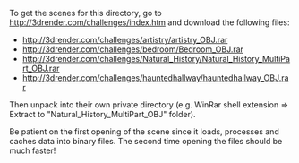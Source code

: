 To get the scenes for this directory, go to http://3drender.com/challenges/index.htm and download the following files:

* http://3drender.com/challenges/artistry/artistry_OBJ.rar
* http://3drender.com/challenges/bedroom/Bedroom_OBJ.rar
* http://3drender.com/challenges/Natural_History/Natural_History_MultiPart_OBJ.rar
* http://3drender.com/challenges/hauntedhallway/hauntedhallway_OBJ.rar

Then unpack into their own private directory (e.g. WinRar shell extension => Extract to "Natural_History_MultiPart_OBJ" folder).

Be patient on the first opening of the scene since it loads, processes and caches data into binary files. The second time opening the files should be much faster!
